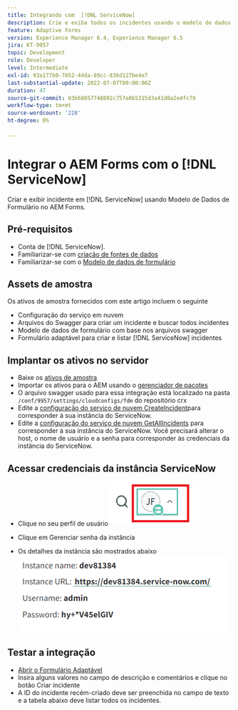 ```yaml
---
title: Integrando com  [!DNL ServiceNow]
description: Crie e exiba todos os incidentes usando o modelo de dados de formulário.
feature: Adaptive Forms
version: Experience Manager 6.4, Experience Manager 6.5
jira: KT-9957
topic: Development
role: Developer
level: Intermediate
exl-id: 93a177b0-7852-44da-89cc-836d127be4e7
last-substantial-update: 2022-07-07T00:00:00Z
duration: 47
source-git-commit: 03b68057748892c757e0b5315d3a41d0a2e4fc79
workflow-type: tm+mt
source-wordcount: '228'
ht-degree: 0%

---
```


# Integrar o AEM Forms com o [!DNL ServiceNow]

Criar e exibir incidente em [!DNL ServiceNow] usando Modelo de Dados de Formulário no AEM Forms.

## Pré-requisitos

* Conta de [!DNL ServiceNow].
* Familiarizar-se com [criação de fontes de dados](https://experienceleague.adobe.com/docs/experience-manager-learn/forms/ic-web-channel-tutorial/parttwo.html?lang=pt-BR)
* Familiarizar-se com o [Modelo de dados de formulário](https://experienceleague.adobe.com/docs/experience-manager-65/forms/form-data-model/create-form-data-models.html?lang=pt-BR)

## Assets de amostra

Os ativos de amostra fornecidos com este artigo incluem o seguinte

* Configuração do serviço em nuvem
* Arquivos do Swagger para criar um incidente e buscar todos   incidentes
* Modelo de dados de formulário com base nos arquivos swagger
* Formulário adaptável para criar e listar [!DNL ServiceNow] incidentes

## Implantar os ativos no servidor

* Baixe os [ativos de amostra](assets/service-now.zip)
* Importar os ativos para o AEM usando o [gerenciador de pacotes](http://localhost:4502/crx/packmgr/index.jsp)
* O arquivo swagger usado para essa integração está localizado na pasta ```/conf/9957/settings/cloudconfigs/fdm``` do repositório crx
* Edite a [configuração do serviço de nuvem CreateIncident](http://localhost:4502/mnt/overlay/fd/fdm/gui/components/admin/fdmcloudservice/properties.html?item=%2Fconf%2F9957%2Fsettings%2Fcloudconfigs%2Ffdm%2Fcreateincident)para corresponder à sua instância do ServiceNow.
* Edite a [configuração do serviço de nuvem GetAllIncidents](http://localhost:4502/mnt/overlay/fd/fdm/gui/components/admin/fdmcloudservice/properties.html?item=%2Fconf%2F9957%2Fsettings%2Fcloudconfigs%2Ffdm%2Fgetallincidents) para corresponder à sua instância do ServiceNow. Você precisará alterar o host, o nome de usuário e a senha para corresponder às credenciais da instância do ServiceNow.

## Acessar credenciais da instância ServiceNow

* Clique no seu perfil de usuário
  ![clique no perfil do usuário](assets/snow-1.png)

* Clique em Gerenciar senha da instância
* Os detalhes da instância são mostrados abaixo
  ![detalhes da instância](assets/snow-3.png)

## Testar a integração

* [Abrir o Formulário Adaptável](http://localhost:4502/content/dam/formsanddocuments/create-incident-in-service-now/jcr:content?wcmmode=disabled)
* Insira alguns valores no campo de descrição e comentários e clique no botão Criar incidente
* A ID do incidente recém-criado deve ser preenchida no campo de texto e a tabela abaixo deve listar todos os incidentes.
